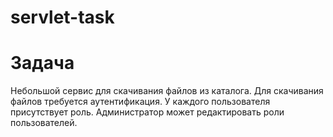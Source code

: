 # servlet-task

# Задача
Небольшой сервис для скачивания файлов из каталога.
Для скачивания файлов требуется аутентификация. 
У каждого пользователя присутствует роль. 
Администратор может редактировать роли пользователей.

